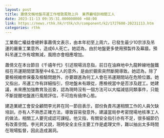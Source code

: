 ```yaml
---
layout: post
title: 蕭倩文稱地盤吊運工作增致風險上升　業界籲培訓相關工人
date: 2023-11-13 09:35:31.000000000 +08:00
link: https://news.rthk.hk/rthk/ch/component/k2/1727600-20231113.htm
categories: rthk
---
```


工業傷亡權益會總幹事蕭倩文表示，由本年初至上周六，已發生最少10宗涉及吊運的嚴重工業意外，造成6人死亡。她認為，由於地盤更多使用預製件及幕牆，預料吊運工作有增無減，風險亦會相應增加。

蕭倩文在本台節目《千禧年代》引述現場消息指，前日在油麻地中九龍幹線地盤鐵枝在吊運期間墜落壓中4名工人的意外，是由於鋼索突然斷開導致。她認為，除了要檢視維修保養及檢驗問題外，亦要跟進為何工人會在吊運期間站在危險位置。她又指出，吊運工作有詳細指引，但地盤未有跟從，應檢視當中是否涉及趕工。她建議，未來應加強教育及巡查，認為現時沒有一個方法可以大幅減低同類事件，只能不斷提醒地盤進行風險評估，不可抱有僥倖心態。

建造業總工會安全顧問李光昇在同一節目表示，部份負責吊運相關工作的人員欠缺培訓，亦有人不熟悉正確方法，導致容易發意外，建議當局參考密閉場地核準工人的做法，相關工人要完成認可課程。他又指，有關安全指引亦有不足，很多細節仍有改善空間。李光昇又說，現時安全主任主要工作是處理文件，難以抽出太多時間在現場監督，因此造成漏洞。

